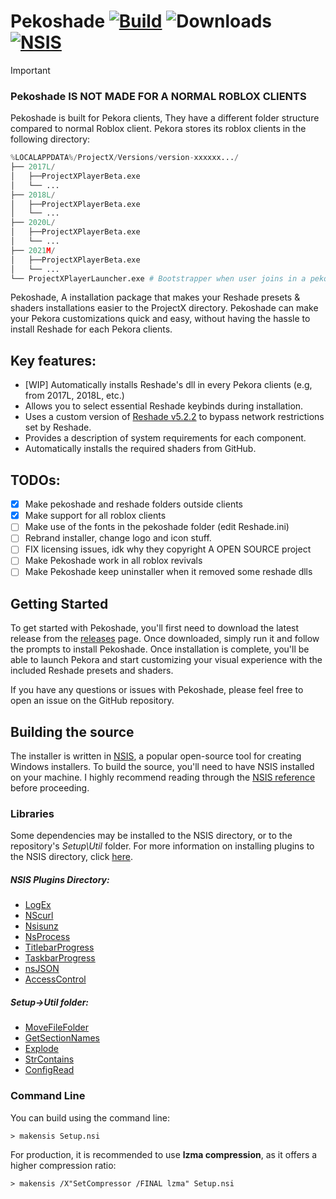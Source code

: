 # Pekoshade [![Build](https://github.com/bulieme/Pekoshade/actions/workflows/nsis.yaml/badge.svg?branch=main)](https://github.com/bulieme/Pekoshade/actions/workflows/nsis.yaml) ![Downloads](https://img.shields.io/github/downloads/bulieme/Pekoshade/total) [![NSIS](https://badgen.net/badge/NSIS/3.08/cyan)](https://nsis.sourceforge.io/Download)

> [!IMPORTANT]
> ### Pekoshade IS NOT MADE FOR A NORMAL ROBLOX CLIENTS
> Pekoshade is built for Pekora clients, They have a different folder structure compared to normal Roblox client. Pekora stores its roblox clients in the following directory:
> ```python
> %LOCALAPPDATA%/ProjectX/Versions/version-xxxxxx.../
> ├── 2017L/
> │   ├──ProjectXPlayerBeta.exe
> │   └── ...
> ├── 2018L/
> │   ├──ProjectXPlayerBeta.exe
> │   └── ...
> ├── 2020L/
> │   ├──ProjectXPlayerBeta.exe
> │   └── ...
> ├── 2021M/
> │   ├──ProjectXPlayerBeta.exe
> │   └── ...
> └── ProjectXPlayerLauncher.exe # Bootstrapper when user joins in a pekora.zip game.
> ```
Pekoshade, A installation package that makes your Reshade presets & shaders installations easier to the ProjectX directory. Pekoshade can make your Pekora customizations quick and easy, without having the hassle to install Reshade for each Pekora clients.

## Key features:
- [WIP] Automatically installs Reshade's dll in every Pekora clients (e.g, from 2017L, 2018L, etc.)
- Allows you to select essential Reshade keybinds during installation.
- Uses a custom version of [Reshade v5.2.2](https://github.com/Not-Smelly-Garbage/Reshade-Unlocked/releases) to bypass network restrictions set by Reshade.
- Provides a description of system requirements for each component.
- Automatically installs the required shaders from GitHub.

## TODOs:
- [x] Make pekoshade and reshade folders outside clients
- [x] Make support for all roblox clients
- [ ] Make use of the fonts in the pekoshade folder (edit Reshade.ini)
- [ ] Rebrand installer, change logo and icon stuff.
- [ ] FIX licensing issues, idk why they copyright A OPEN SOURCE project
- [ ] Make Pekoshade work in all roblox revivals
- [ ] Make Pekoshade keep uninstaller when it removed some reshade dlls

## Getting Started
To get started with Pekoshade, you'll first need to download the latest release from the [releases](https://github.com/bulieme/Pekoshade/releases) page. Once downloaded, simply run it and follow the prompts to install Pekoshade. Once installation is complete, you'll be able to launch Pekora and start customizing your visual experience with the included Reshade presets and shaders.

If you have any questions or issues with Pekoshade, please feel free to open an issue on the GitHub repository.

## Building the source
The installer is written in [NSIS](https://nsis.sourceforge.io/Download "Download NSIS"), a popular open-source tool for creating Windows installers. To build the source, you'll need to have NSIS installed on your machine. I highly recommend reading through the [NSIS reference](https://nsis.sourceforge.io/Docs/Contents.html) before proceeding.

### Libraries
Some dependencies may be installed to the NSIS directory, or to the repository's *Setup\Util* folder. For more information on installing plugins to the NSIS directory, click [here](https://nsis.sourceforge.io/How_can_I_install_a_plugin).
##### NSIS Plugins Directory:
- [LogEx](https://nsis.sourceforge.io/LogEx_plug-in)
- [NScurl](https://github.com/negrutiu/nsis-nscurl)
- [Nsisunz](https://github.com/past-due/nsisunz)
- [NsProcess](https://nsis.sourceforge.io/mediawiki/index.php?title=NsProcess_plugin&oldid=24277)
- [TitlebarProgress](https://nsis.sourceforge.io/TitlebarProgress_plug-in)
- [TaskbarProgress](https://nsis.sourceforge.io/TaskbarProgress_plug-in)
- [nsJSON](https://nsis.sourceforge.io/NsJSON_plug-in)
- [AccessControl](https://nsis.sourceforge.io/AccessControl_plug-in)
##### Setup->Util folder:
- [MoveFileFolder](https://nsis.sourceforge.io/MoveFileFolder)
- [GetSectionNames](https://nsis.sourceforge.io/Get_all_section_names_of_INI_file)
- [Explode](https://nsis.sourceforge.io/Explode)
- [StrContains](https://nsis.sourceforge.io/StrContains)
- [ConfigRead](https://nsis.sourceforge.io/ConfigRead)

### Command Line
You can build using the command line:
```
> makensis Setup.nsi
```
For production, it is recommended to use **lzma compression**, as it offers a higher compression ratio:
```
> makensis /X"SetCompressor /FINAL lzma" Setup.nsi
```
